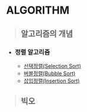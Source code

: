 # ALGORITHM

> ## 알고리즘의 개념

- ### 정렬 알고리즘
  - [선택정렬(Selection Sort)](https://github.com/euijunh/algorithm/blob/main/sort-selection-sort.md)
  - [버블정렬(Bubble Sort)](https://github.com/euijunh/algorithm/blob/main/sort-bubble-sort.md)
  - [삽입정렬(Insertion Sort)](https://github.com/euijunh/algorithm/blob/main/sort-insertion-sort.md)

> ## 빅오

